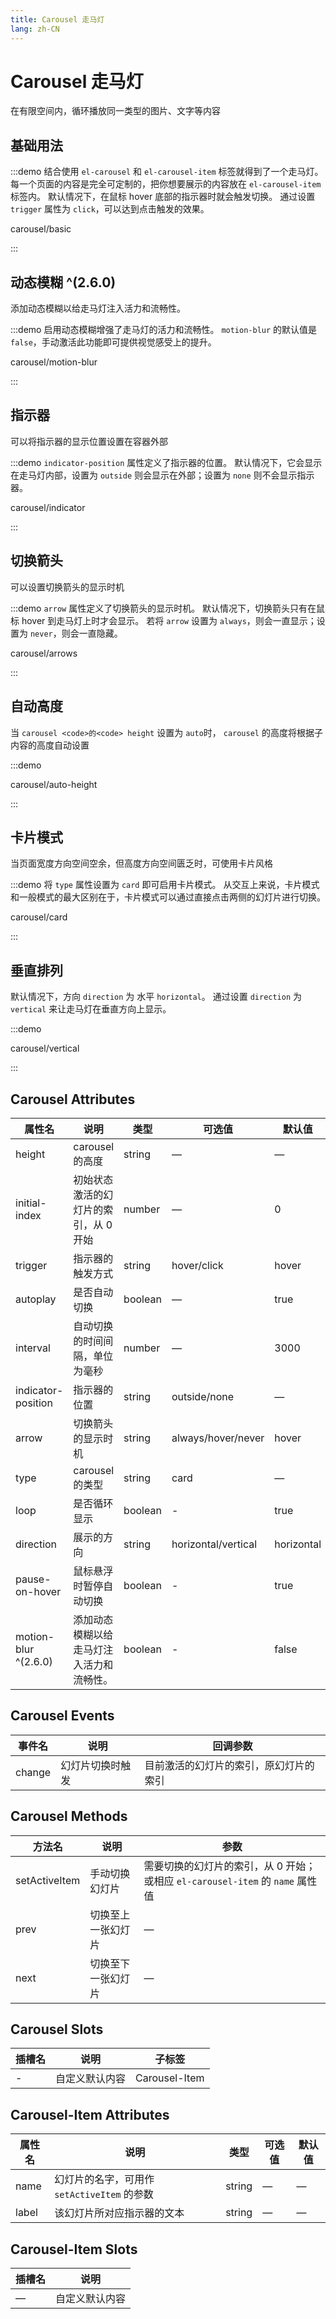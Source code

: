 ```yaml
---
title: Carousel 走马灯
lang: zh-CN
---
```


# Carousel 走马灯

在有限空间内，循环播放同一类型的图片、文字等内容

## 基础用法

:::demo 结合使用 `el-carousel` 和 `el-carousel-item` 标签就得到了一个走马灯。 每一个页面的内容是完全可定制的，把你想要展示的内容放在 `el-carousel-item` 标签内。 默认情况下，在鼠标 hover 底部的指示器时就会触发切换。 通过设置 `trigger` 属性为 `click`，可以达到点击触发的效果。

carousel/basic

:::

## 动态模糊 ^(2.6.0)

添加动态模糊以给走马灯注入活力和流畅性。

:::demo 启用动态模糊增强了走马灯的活力和流畅性。 `motion-blur` 的默认值是 `false`，手动激活此功能即可提供视觉感受上的提升。

carousel/motion-blur

:::

## 指示器

可以将指示器的显示位置设置在容器外部

:::demo `indicator-position` 属性定义了指示器的位置。 默认情况下，它会显示在走马灯内部，设置为 `outside` 则会显示在外部；设置为 `none` 则不会显示指示器。

carousel/indicator

:::

## 切换箭头

可以设置切换箭头的显示时机

:::demo `arrow` 属性定义了切换箭头的显示时机。 默认情况下，切换箭头只有在鼠标 hover 到走马灯上时才会显示。 若将 `arrow` 设置为 `always`，则会一直显示；设置为 `never`，则会一直隐藏。

carousel/arrows

:::

## 自动高度

当 `carousel <code>的<code> height` 设置为 `auto`时， `carousel` 的高度将根据子内容的高度自动设置

:::demo

carousel/auto-height

:::

## 卡片模式

当页面宽度方向空间空余，但高度方向空间匮乏时，可使用卡片风格

:::demo 将 `type` 属性设置为 `card` 即可启用卡片模式。 从交互上来说，卡片模式和一般模式的最大区别在于，卡片模式可以通过直接点击两侧的幻灯片进行切换。

carousel/card

:::

## 垂直排列

默认情况下，方向 `direction` 为 水平 `horizontal`。 通过设置 `direction` 为 `vertical` 来让走马灯在垂直方向上显示。

:::demo

carousel/vertical

:::

## Carousel Attributes

| 属性名                  | 说明                   | 类型      | 可选值                 | 默认值        |
| -------------------- | -------------------- | ------- | ------------------- | ---------- |
| height               | carousel 的高度         | string  | —                   | —          |
| initial-index        | 初始状态激活的幻灯片的索引，从 0 开始 | number  | —                   | 0          |
| trigger              | 指示器的触发方式             | string  | hover/click         | hover      |
| autoplay             | 是否自动切换               | boolean | —                   | true       |
| interval             | 自动切换的时间间隔，单位为毫秒      | number  | —                   | 3000       |
| indicator-position   | 指示器的位置               | string  | outside/none        | —          |
| arrow                | 切换箭头的显示时机            | string  | always/hover/never  | hover      |
| type                 | carousel 的类型         | string  | card                | —          |
| loop                 | 是否循环显示               | boolean | -                   | true       |
| direction            | 展示的方向                | string  | horizontal/vertical | horizontal |
| pause-on-hover       | 鼠标悬浮时暂停自动切换          | boolean | -                   | true       |
| motion-blur ^(2.6.0) | 添加动态模糊以给走马灯注入活力和流畅性。 | boolean | -                   | false      |

## Carousel Events

| 事件名    | 说明       | 回调参数                |
| ------ | -------- | ------------------- |
| change | 幻灯片切换时触发 | 目前激活的幻灯片的索引，原幻灯片的索引 |

## Carousel Methods

| 方法名           | 说明        | 参数                                                     |
| ------------- | --------- | ------------------------------------------------------ |
| setActiveItem | 手动切换幻灯片   | 需要切换的幻灯片的索引，从 0 开始；或相应 `el-carousel-item` 的 `name` 属性值 |
| prev          | 切换至上一张幻灯片 | —                                                      |
| next          | 切换至下一张幻灯片 | —                                                      |

## Carousel Slots

| 插槽名 | 说明      | 子标签           |
| --- | ------- | ------------- |
| -   | 自定义默认内容 | Carousel-Item |

## Carousel-Item Attributes

| 属性名   | 说明                             | 类型     | 可选值 | 默认值 |
| ----- | ------------------------------ | ------ | --- | --- |
| name  | 幻灯片的名字，可用作 `setActiveItem` 的参数 | string | —   | —   |
| label | 该幻灯片所对应指示器的文本                  | string | —   | —   |

## Carousel-Item Slots

| 插槽名 | 说明      |
| --- | ------- |
| —   | 自定义默认内容 |
